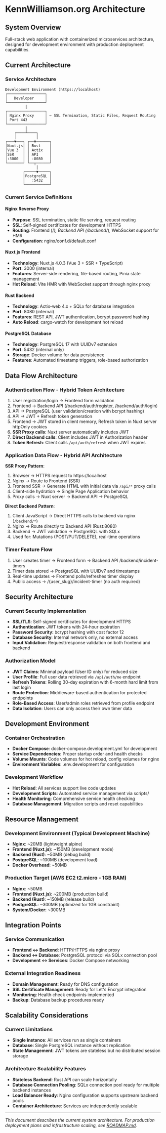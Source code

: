 # KennWilliamson.org Architecture

## System Overview
Full-stack web application with containerized microservices architecture, designed for development environment with production deployment capabilities.

## Current Architecture

### Service Architecture
```
Development Environment (https://localhost)
┌─────────────────┐
│   Developer     │
└─────────────────┘
         │
┌─────────────────┐
│ Nginx Proxy     │ ← SSL Termination, Static Files, Request Routing
│ Port 443        │
└─────────────────┘
         │
    ┌────┴────┐
    │         │
┌───▼───┐ ┌──▼──────┐
│Nuxt.js│ │ Rust    │
│Vue 3  │ │ Actix   │
│SSR    │ │ API     │
│:3000  │ │ :8080   │
└───────┘ └──┬──────┘
              │
        ┌─────▼─────┐
        │PostgreSQL │
        │   :5432   │
        └───────────┘
```

### Current Service Definitions

#### Nginx Reverse Proxy
- **Purpose**: SSL termination, static file serving, request routing
- **SSL**: Self-signed certificates for development HTTPS
- **Routing**: Frontend (/*), Backend API (/backend/*), WebSocket support for HMR
- **Configuration**: nginx/conf.d/default.conf

#### Nuxt.js Frontend
- **Technology**: Nuxt.js 4.0.3 (Vue 3 + SSR + TypeScript)
- **Port**: 3000 (internal)
- **Features**: Server-side rendering, file-based routing, Pinia state management
- **Hot Reload**: Vite HMR with WebSocket support through nginx proxy

#### Rust Backend
- **Technology**: Actix-web 4.x + SQLx for database integration
- **Port**: 8080 (internal)
- **Features**: REST API, JWT authentication, bcrypt password hashing
- **Auto Reload**: cargo-watch for development hot reload

#### PostgreSQL Database
- **Technology**: PostgreSQL 17 with UUIDv7 extension
- **Port**: 5432 (internal only)
- **Storage**: Docker volume for data persistence
- **Features**: Automated timestamp triggers, role-based authorization

## Data Flow Architecture

### Authentication Flow - Hybrid Token Architecture
1. User registration/login → Frontend form validation
2. Frontend → Backend API (/backend/auth/register, /backend/auth/login)
3. API → PostgreSQL (user validation/creation with bcrypt hashing)
4. API → JWT + Refresh token generation
5. Frontend → JWT stored in client memory, Refresh token in Nuxt server httpOnly cookies
6. **SSR Proxy calls**: Nuxt server automatically includes JWT
7. **Direct Backend calls**: Client includes JWT in Authorization header
8. **Token Refresh**: Client calls `/api/auth/refresh` when JWT expires

### Application Data Flow - Hybrid API Architecture

**SSR Proxy Pattern**:
1. Browser → HTTPS request to https://localhost
2. Nginx → Route to Frontend (SSR)
3. Frontend SSR → Generate HTML with initial data via `/api/*` proxy calls
4. Client-side hydration → Single Page Application behavior
5. Proxy calls → Nuxt server → Backend API → PostgreSQL

**Direct Backend Pattern**:
1. Client JavaScript → Direct HTTPS calls to backend via nginx (`/backend/*`)
2. Nginx → Route directly to Backend API (Rust:8080)
3. Backend → JWT validation → PostgreSQL with SQLx
4. Used for: Mutations (POST/PUT/DELETE), real-time operations

### Timer Feature Flow
1. User creates timer → Frontend form → Backend API /backend/incident-timers
2. Timer data stored → PostgreSQL with UUIDv7 and timestamps
3. Real-time updates → Frontend polls/refreshes timer display
4. Public access → /{user_slug}/incident-timer (no auth required)

## Security Architecture

### Current Security Implementation
- **SSL/TLS**: Self-signed certificates for development HTTPS
- **Authentication**: JWT tokens with 24-hour expiration
- **Password Security**: bcrypt hashing with cost factor 12
- **Database Security**: Internal network only, no external access
- **Input Validation**: Request/response validation on both frontend and backend

### Authorization Model
- **JWT Claims**: Minimal payload (User ID only) for reduced size
- **User Profile**: Full user data retrieved via `/api/auth/me` endpoint
- **Refresh Tokens**: Rolling 30-day expiration with 6-month hard limit from last login
- **Route Protection**: Middleware-based authentication for protected endpoints
- **Role-Based Access**: User/admin roles retrieved from profile endpoint
- **Data Isolation**: Users can only access their own timer data

## Development Environment

### Container Orchestration
- **Docker Compose**: docker-compose.development.yml for development
- **Service Dependencies**: Proper startup order and health checks
- **Volume Mounts**: Code volumes for hot reload, config volumes for nginx
- **Environment Variables**: .env.development for configuration

### Development Workflow
- **Hot Reload**: All services support live code updates
- **Development Scripts**: Automated service management via scripts/
- **Health Monitoring**: Comprehensive service health checking
- **Database Management**: Migration scripts and reset capabilities

## Resource Management

### Development Environment (Typical Development Machine)
- **Nginx**: ~20MB (lightweight alpine)
- **Frontend (Nuxt.js)**: ~150MB (development mode)
- **Backend (Rust)**: ~50MB (debug build)
- **PostgreSQL**: ~100MB (development load)
- **Docker Overhead**: ~50MB

### Production Target (AWS EC2 t2.micro - 1GB RAM)
- **Nginx**: ~50MB
- **Frontend (Nuxt.js)**: ~200MB (production build)
- **Backend (Rust)**: ~150MB (release build)
- **PostgreSQL**: ~300MB (optimized for 1GB constraint)
- **System/Docker**: ~300MB

## Integration Points

### Service Communication
- **Frontend ↔ Backend**: HTTP/HTTPS via nginx proxy
- **Backend ↔ Database**: PostgreSQL protocol via SQLx connection pool
- **Development ↔ Services**: Docker Compose networking

### External Integration Readiness
- **Domain Management**: Ready for DNS configuration
- **SSL Certificate Management**: Ready for Let's Encrypt integration
- **Monitoring**: Health check endpoints implemented
- **Backup**: Database backup procedures ready

## Scalability Considerations

### Current Limitations
- **Single Instance**: All services run as single containers
- **Database**: Single PostgreSQL instance without replication
- **State Management**: JWT tokens are stateless but no distributed session storage

### Architecture Scalability Features
- **Stateless Backend**: Rust API can scale horizontally
- **Database Connection Pooling**: SQLx connection pool ready for multiple backend instances
- **Load Balancer Ready**: Nginx configuration supports upstream backend pools
- **Container Architecture**: Services are independently scalable

---

*This document describes the current system architecture. For production deployment plans and infrastructure scaling, see [ROADMAP.md](ROADMAP.md).*